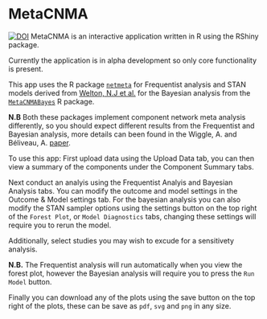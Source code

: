 # MetaCNMA
[![DOI](https://zenodo.org/badge/630833804.svg)](https://zenodo.org/doi/10.5281/zenodo.13718868)
MetaCNMA is an interactive application written in R using the RShiny package.

Currently the application is in alpha development so only core functionality is present.

This app uses the R package  [`netmeta`]() for Frequentist analysis and STAN models derived from [Welton, N.J et al.](https://doi.org/10.1093/aje/kwp014) for the Bayesian analysis from the [`MetaCNMABayes`](https://github.com/CRSU-Apps/MetaCNMABayes) R package. 

**N.B** Both these packages implement component network meta analysis differently, so you should expect different results from the Frequentist and Bayesian analysis, more details can been found in the Wiggle, A. and Béliveau, A. [paper](https://doi.org/10.1002/sim.9520).

To use this app:
First upload data using the Upload Data tab, you can then view a summary of the components under the Component Summary tabs.

Next conduct an analyis using the Frequentist Analyis and Bayesian Analysis tabs. You can modify the outcome and model settings in the Outcome & Model settings tab. For the bayesian analysis you can also modify the STAN sampler options using the settings button on the top right of the `Forest Plot`, or `Model Diagnostics` tabs, changing these settings will require you to rerun the model.

Additionally, select studies you may wish to excude for a sensitivety analysis.

**N.B.** The Frequentist analysis will run automatically when you view the forest plot, however the Bayesian analysis will require you to press the `Run Model` button.

Finally you can download any of the plots using the save button on the top right of the plots, these can be save as `pdf`, `svg` and `png` in any size.